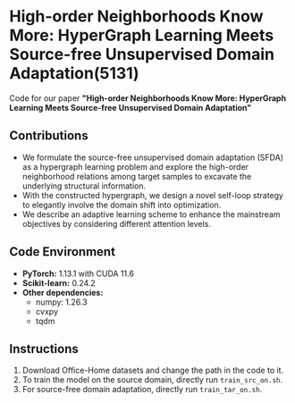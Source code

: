 # High-order Neighborhoods Know More: HyperGraph Learning Meets Source-free Unsupervised Domain Adaptation(5131)

Code for our paper **"High-order Neighborhoods Know More: HyperGraph Learning Meets Source-free Unsupervised Domain Adaptation"**

## Contributions

- We formulate the source-free unsupervised domain adaptation (SFDA) as a hypergraph learning problem and explore the high-order neighborhood relations among target samples to excavate the underlying structural information.
- With the constructed hypergraph, we design a novel self-loop strategy to elegantly involve the domain shift into optimization.
- We describe an adaptive learning scheme to enhance the mainstream objectives by considering different attention levels.

## Code Environment

- **PyTorch:** 1.13.1 with CUDA 11.6
- **Scikit-learn:** 0.24.2
- **Other dependencies:**
  - numpy: 1.26.3
  - cvxpy
  - tqdm

## Instructions

1. Download Office-Home datasets and change the path in the code to it.
2. To train the model on the source domain, directly run `train_src_on.sh`.
3. For source-free domain adaptation, directly run `train_tar_on.sh`.
